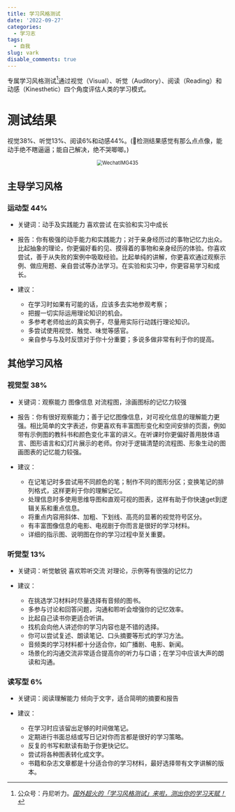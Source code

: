 ```yaml
---
title: 学习风格测试
date: '2022-09-27'
categories:
  - 学习志
tags:
  - 自我
slug: vark
disable_comments: true
---
```


专属学习风格测试[^1]通过视觉（Visual）、听觉（Auditory）、阅读（Reading）和动感（Kinesthetic）四个角度评估人类的学习模式。



# 测试结果
视觉38%、听觉13%、阅读6%和动感44%。(🤔检测结果感觉有那么点点像，能动手绝不瞎逼逼；能自己解决，绝不哭唧唧。)

<p style="text-align: center;">
	<img src="/images/vark.png" alt="WechatIMG435" style="zoom:80%;" />
</p>

## 主导学习风格

###  运动型 44%

- 关键词：动手及实践能力 喜欢尝试 在实验和实习中成长

- 报告：你有极强的动手能力和实践能力；对于亲身经历过的事物记忆力出众。比起抽象的理论，你更偏好看的见、摸得着的事物和亲身经历的体验。你喜欢尝试，善于从失败的案例中吸取经验。比起单纯的讲解，你更喜欢通过观察示例、做应用题、亲自尝试等办法学习。在实验和实习中，你更容易学习和成长。

- 建议：
  - 在学习时如果有可能的话，应该多去实地参观考察；
  - 把握一切实际运用理论知识的机会。
  - 多参考老师给出的真实例子，尽量用实际行动践行理论知识。
  - 多尝试使用视觉、触觉、味觉等感官。
  - 亲自参与与及时反馈对于你十分重要；多说多做非常有利于你的提高。

## 其他学习风格

### 视觉型 38%

- 关键词：观察能力 图像信息 对流程图，涂画图标的记忆力较强

- 报告：你有很好观察能力；善于记忆图像信息，对可视化信息的理解能力更强。相比简单的文字表述，你更喜欢有丰富图形变化和空间安排的页面，例如带有示例图的教科书和颜色变化丰富的讲义。在听课时你更偏好善用肢体语言、图形语言和幻灯片展示的老师。你对于逻辑清楚的流程图、形象生动的图画图表的记忆能力较强。

- 建议：
  - 在记笔记时多尝试用不同颜色的笔；制作不同的图形分区；变换笔记的排列格式，这样更利于你的理解记忆。
  - 处理信息时多使用思维导图和直观可视的图表，这样有助于你快速get到逻辑关系和重点信息。
  - 将重点内容用斜体、加粗、下划线、高亮的显著的视觉符号区分。
  - 有丰富图像信息的电影、电视剧于你而言是很好的学习材料。
  - 详细的指示图、说明图在你的学习过程中至关重要。

### 听觉型 13%

- 关键词：听觉敏锐 喜欢聆听交流 对理论，示例等有很强的记忆力

- 建议：
  - 在挑选学习材料时尽量选择有音频的图书。
  - 多参与讨论和回答问题，沟通和聆听会增强你的记忆效率。
  - 比起自己读书你更适合听讲。
  - 找机会向他人讲述你的学习内容也是不错的选择。
  - 你可以尝试复述、朗读笔记、口头摘要等形式的学习方法。
  - 音频类的学习材料都十分适合你，如广播剧、电影、新闻。
  - 场景化的沟通交流非常适合提高你的听力与口语；在学习中应该大声的朗读和沟通。

### 读写型 6%

- 关键词：阅读理解能力 倾向于文字，适合简明的摘要和报告

- 建议：
  - 在学习时应该留出足够的时间做笔记。
  - 定期进行书面总结或写日记对你而言都是很好的学习策略。
  - 反复的书写和默读有助于你更快记忆。
  - 尝试将各种图表转化成文字。
  - 书籍和杂志文章都是十分适合你的学习材料，最好选择带有文字讲解的版本。



[^1]:公众号：丹尼听力。[_国外超火的「学习风格测试」来啦，测出你的学习天赋！_](https://mp.weixin.qq.com/s/qmQSzW4H14rAP-bw9baGeA)




















